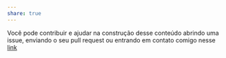 ```yaml
---
share: true
---
```


Você pode contribuir e ajudar na construção desse conteúdo abrindo uma issue, enviando o seu pull request ou entrando em contato comigo nesse [link](https://beacons.ai/masbahnana)
